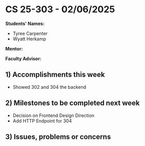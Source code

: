 # CS 25-303 - 02/06/2025

**Students' Names:**
- Tyree Carpenter
- Wyatt Herkamp

**Mentor:**

**Faculty Advisor:**

## 1) Accomplishments this week ##
   - Showed 302 and 304 the backend

## 2) Milestones to be completed next week ##
   - Decision on Frontend Design Direction
   - Add HTTP Endpoint for 304

## 3) Issues, problems or concerns ##



